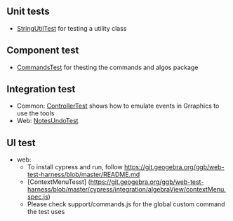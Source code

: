 ## Unit tests
* [StringUtilTest](https://git.geogebra.org/ggb/geogebra/blob/master/common-jre/src/test/java/org/geogebra/common/util/StringUtilTest.java) for testing a utility class

## Component test
* [CommandsTest](https://git.geogebra.org/ggb/geogebra/blob/master/common-jre/src/test/java/org/geogebra/common/kernel/commands/CommandsTest.java) for thesting the commands and algos package

## Integration test
* Common: [ControllerTest](https://git.geogebra.org/ggb/geogebra/blob/master/common-jre/src/test/java/org/geogebra/common/euclidian/ControllerTest.java) shows how to emulate events in Grraphics to use the tools
* Web: [NotesUndoTest](https://git.geogebra.org/ggb/geogebra/blob/master/web/src/test/java/org/geogebra/web/full/main/NotesUndoTest.java)

## UI test
* web:
    * To install cypress and run, follow https://git.geogebra.org/ggb/web-test-harness/blob/master/README.md
    * [ContextMenuTesst] (https://git.geogebra.org/ggb/web-test-harness/blob/master/cypress/integration/algebraView/contextMenu.spec.js)
    * Please check support/commands.js for the global custom command the test uses
